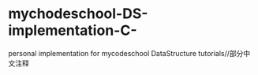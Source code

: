 # mychodeschool-DS-implementation-C-
personal implementation for mycodeschool DataStructure tutorials//部分中文注释
